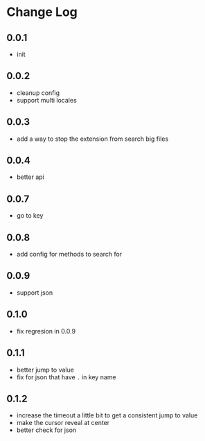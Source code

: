 # Change Log

## 0.0.1

- init

## 0.0.2

- cleanup config
- support multi locales

## 0.0.3

- add a way to stop the extension from search big files

## 0.0.4

- better api

## 0.0.7

- go to key

## 0.0.8

- add config for methods to search for

## 0.0.9

- support json

## 0.1.0

- fix regresion in 0.0.9

## 0.1.1

- better jump to value
- fix for json that have `.` in key name

## 0.1.2

- increase the timeout a little bit to get a consistent jump to value
- make the cursor reveal at center
- better check for json
